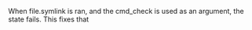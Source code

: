 When file.symlink is ran, and the cmd_check is used as an argument, the state fails. This fixes that
